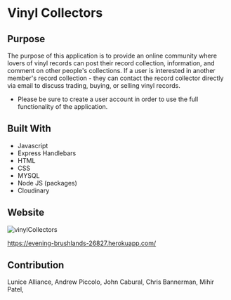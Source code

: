 # Vinyl Collectors



## Purpose
The purpose of this application is to provide an online community where lovers of vinyl records can post their record collection, information, and comment on other people's collections. If a user is interested in another member's record collection - they can contact the record collector directly via email to discuss trading, buying, or selling vinyl records. 

* Please be sure to create a user account in order to use the full functionality of the application.


## Built With
* Javascript
* Express Handlebars
* HTML
* CSS
* MYSQL
* Node JS (packages)
* Cloudinary


## Website

![vinylCollectors](https://user-images.githubusercontent.com/100633609/174512692-3b6538d3-da32-43e1-a2fb-4bd41803dbf2.png)

https://evening-brushlands-26827.herokuapp.com/




## Contribution
Lunice Alliance, Andrew Piccolo, John Cabural, Chris Bannerman, Mihir Patel, 

